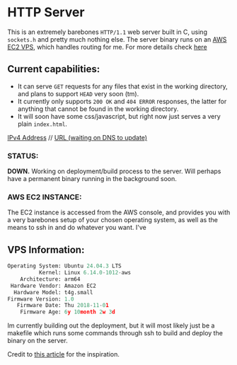 # HTTP Server

This is an extremely barebones `HTTP/1.1` web server built in C, using `sockets.h` and pretty much nothing else. 
The server binary runs on an [AWS EC2 VPS](https://aws.amazon.com/ec2/), which handles routing for me. For more details check [here](#aws-ec2-instance)

## Current capabilities:
- It can serve `GET` requests for any files that exist in the working directory, and plans to support `HEAD` very soon (tm).
- It currently only supports `200 OK` and `404 ERROR` responses, the latter for anything that cannot be found in the working directory.
- It will soon have some css/javascript, but right now just serves a very plain `index.html`.

[IPv4 Address](http://3.105.0.153/)  // 
[URL (waiting on DNS to update)](http://lmeldrum.dev)


### STATUS:  
**DOWN.** Working on deployment/build process to the server. Will perhaps have a permanent binary running in the background soon.


### AWS EC2 INSTANCE:
The EC2 instance is accessed from the AWS console, and provides you with a very barebones setup of your chosen operating system, as well as the means to ssh in and do whatever you want. I've 

**VPS Information:**
---

```python
Operating System: Ubuntu 24.04.3 LTS
          Kernel: Linux 6.14.0-1012-aws
    Architecture: arm64
 Hardware Vendor: Amazon EC2
  Hardware Model: t4g.small
Firmware Version: 1.0
   Firmware Date: Thu 2018-11-01
    Firmware Age: 6y 10month 2w 3d
```

Im currently building out the deployment, but it will most likely just be a makefile which runs some commands through ssh to build and deploy the binary on the server.


Credit to [this article](https://dev.to/jeffreythecoder/how-i-built-a-simple-http-server-from-scratch-using-c-739) for the inspiration.
